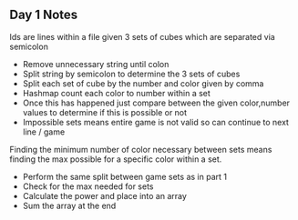 ## Day 1 Notes

Ids are lines within a file given 3 sets of cubes which are separated via semicolon
- Remove unnecessary string until colon
- Split string by semicolon to determine the 3 sets of cubes
- Split each set of cube by the number and color given by comma
- Hashmap count each color to number within a set
- Once this has happened just compare between the given color,number values to determine if this is possible or not
- Impossible sets means entire game is not valid so can continue to next line / game

Finding the minimum number of color necessary between sets means finding the max possible for a specific color within a set.
- Perform the same split between game sets as in part 1
- Check for the max needed for sets
- Calculate the power and place into an array
- Sum the array at the end
